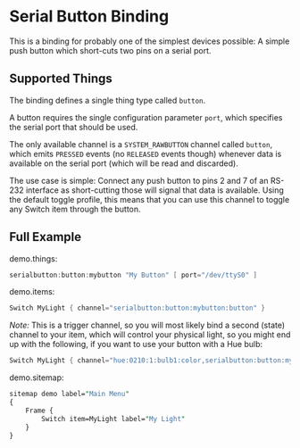 # Serial Button Binding

This is a binding for probably one of the simplest devices possible: A simple push button which short-cuts two pins on a serial port.

## Supported Things

The binding defines a single thing type called `button`.

A button requires the single configuration parameter `port`, which specifies the serial port that should be used.

The only available channel is a `SYSTEM_RAWBUTTON` channel called `button`, which emits `PRESSED` events (no `RELEASED` events though) whenever data is available on the serial port (which will be read and discarded).

The use case is simple: Connect any push button to pins 2 and 7 of an RS-232 interface as short-cutting those will signal that data is available.
Using the default toggle profile, this means that you can use this channel to toggle any Switch item through the button.

## Full Example

demo.things:

```java
serialbutton:button:mybutton "My Button" [ port="/dev/ttyS0" ]
```

demo.items:

```java
Switch MyLight { channel="serialbutton:button:mybutton:button" }
```

_Note:_ This is a trigger channel, so you will most likely bind a second (state) channel to your item, which will control your physical light, so you might end up with the following, if you want to use your button with a Hue bulb:

```java
Switch MyLight { channel="hue:0210:1:bulb1:color,serialbutton:button:mybutton:button" }
```

demo.sitemap:

```perl
sitemap demo label="Main Menu"
{
    Frame {
        Switch item=MyLight label="My Light"
    }
}
```

